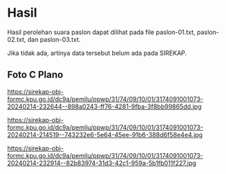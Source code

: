 # Hasil

Hasil perolehan suara paslon dapat dilihat pada file paslon-01.txt, paslon-02.txt, dan paslon-03.txt.

Jika tidak ada, artinya data tersebut belum ada pada SIREKAP.

## Foto C Plano

https://sirekap-obj-formc.kpu.go.id/dc9a/pemilu/ppwp/31/74/09/10/01/3174091001073-20240214-232644--898a0243-ff76-4281-9fba-3f8bb99865dd.jpg

https://sirekap-obj-formc.kpu.go.id/dc9a/pemilu/ppwp/31/74/09/10/01/3174091001073-20240214-214519--743232e6-5e64-45ee-91b6-388d6f58e4e4.jpg

https://sirekap-obj-formc.kpu.go.id/dc9a/pemilu/ppwp/31/74/09/10/01/3174091001073-20240214-232914--82b83974-31d3-42c1-959a-5b1fb011f227.jpg
